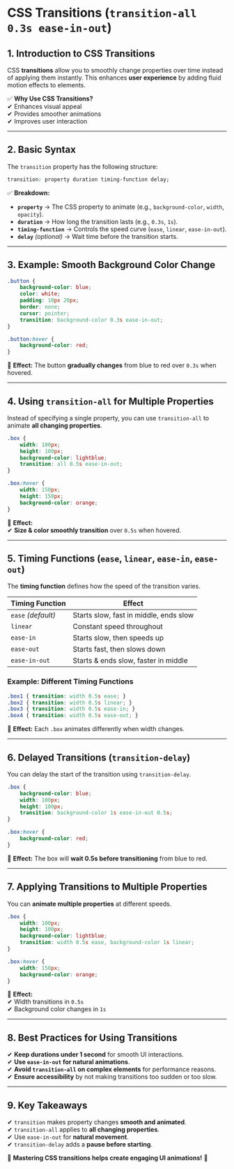 # **CSS Transitions (`transition-all 0.3s ease-in-out`)**  

## **1. Introduction to CSS Transitions**  

CSS **transitions** allow you to smoothly change properties over time instead of applying them instantly. This enhances **user experience** by adding fluid motion effects to elements.

✅ **Why Use CSS Transitions?**  
✔ Enhances visual appeal  
✔ Provides smoother animations  
✔ Improves user interaction  

---

## **2. Basic Syntax**  

The `transition` property has the following structure:  

```css
transition: property duration timing-function delay;
```

✅ **Breakdown:**  

- **`property`** → The CSS property to animate (e.g., `background-color`, `width`, `opacity`).  
- **`duration`** → How long the transition lasts (e.g., `0.3s`, `1s`).  
- **`timing-function`** → Controls the speed curve (`ease`, `linear`, `ease-in-out`).  
- **`delay`** *(optional)* → Wait time before the transition starts.  

---

## **3. Example: Smooth Background Color Change**  

```css
.button {
    background-color: blue;
    color: white;
    padding: 10px 20px;
    border: none;
    cursor: pointer;
    transition: background-color 0.3s ease-in-out;
}

.button:hover {
    background-color: red;
}
```

🎯 **Effect:** The button **gradually changes** from blue to red over `0.3s` when hovered.  

---

## **4. Using `transition-all` for Multiple Properties**  

Instead of specifying a single property, you can use `transition-all` to animate **all changing properties**.  

```css
.box {
    width: 100px;
    height: 100px;
    background-color: lightblue;
    transition: all 0.5s ease-in-out;
}

.box:hover {
    width: 150px;
    height: 150px;
    background-color: orange;
}
```

🎯 **Effect:**  
✔ **Size & color smoothly transition** over `0.5s` when hovered.  

---

## **5. Timing Functions (`ease`, `linear`, `ease-in`, `ease-out`)**  

The **timing function** defines how the speed of the transition varies.  

| Timing Function  | Effect |
|------------------|--------|
| `ease` *(default)*  | Starts slow, fast in middle, ends slow |
| `linear` | Constant speed throughout |
| `ease-in` | Starts slow, then speeds up |
| `ease-out` | Starts fast, then slows down |
| `ease-in-out` | Starts & ends slow, faster in middle |

### **Example: Different Timing Functions**

```css
.box1 { transition: width 0.5s ease; }
.box2 { transition: width 0.5s linear; }
.box3 { transition: width 0.5s ease-in; }
.box4 { transition: width 0.5s ease-out; }
```

🎯 **Effect:** Each `.box` animates differently when width changes.

---

## **6. Delayed Transitions (`transition-delay`)**  

You can delay the start of the transition using `transition-delay`.  

```css
.box {
    background-color: blue;
    width: 100px;
    height: 100px;
    transition: background-color 1s ease-in-out 0.5s;
}

.box:hover {
    background-color: red;
}
```

🎯 **Effect:** The box will **wait 0.5s before transitioning** from blue to red.  

---

## **7. Applying Transitions to Multiple Properties**  

You can **animate multiple properties** at different speeds.  

```css
.box {
    width: 100px;
    height: 100px;
    background-color: lightblue;
    transition: width 0.5s ease, background-color 1s linear;
}

.box:hover {
    width: 150px;
    background-color: orange;
}
```

🎯 **Effect:**  
✔ Width transitions in `0.5s`  
✔ Background color changes in `1s`  

---

## **8. Best Practices for Using Transitions**  

✔ **Keep durations under 1 second** for smooth UI interactions.  
✔ **Use `ease-in-out` for natural animations**.  
✔ **Avoid `transition-all` on complex elements** for performance reasons.  
✔ **Ensure accessibility** by not making transitions too sudden or too slow.  

---

## **9. Key Takeaways**  

✔ `transition` makes property changes **smooth and animated**.  
✔ `transition-all` applies to **all changing properties**.  
✔ Use `ease-in-out` for **natural movement**.  
✔ `transition-delay` adds a **pause before starting**.  

🚀 **Mastering CSS transitions helps create engaging UI animations!** 🎯
